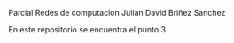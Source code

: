 Parcial Redes de computacion
Julian David Briñez Sanchez

En este repositorio se encuentra el punto 3
